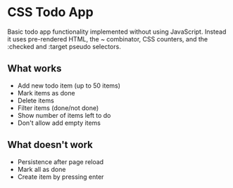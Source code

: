 # CSS Todo App

Basic todo app functionality implemented without using JavaScript.
Instead it uses pre-rendered HTML, the ~ combinator, CSS counters, and
the :checked and :target pseudo selectors.

## What works

- Add new todo item (up to 50 items)
- Mark items as done
- Delete items
- Filter items (done/not done)
- Show number of items left to do
- Don't allow add empty items

## What doesn't work

- Persistence after page reload
- Mark all as done
- Create item by pressing enter
